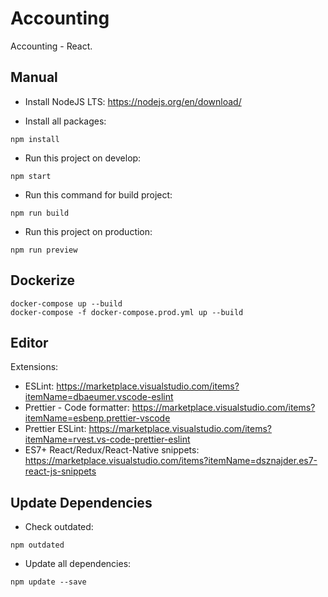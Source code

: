 # Accounting

Accounting - React.

## Manual

- Install NodeJS LTS: https://nodejs.org/en/download/

- Install all packages:
```
npm install
```

- Run this project on develop:
```
npm start
```

- Run this command for build project:
```
npm run build
```

- Run this project on production:
```
npm run preview
```

## Dockerize

```
docker-compose up --build
docker-compose -f docker-compose.prod.yml up --build
```

## Editor

Extensions:

- ESLint: https://marketplace.visualstudio.com/items?itemName=dbaeumer.vscode-eslint
- Prettier - Code formatter: https://marketplace.visualstudio.com/items?itemName=esbenp.prettier-vscode
- Prettier ESLint: https://marketplace.visualstudio.com/items?itemName=rvest.vs-code-prettier-eslint
- ES7+ React/Redux/React-Native snippets: https://marketplace.visualstudio.com/items?itemName=dsznajder.es7-react-js-snippets

## Update Dependencies

- Check outdated:
```
npm outdated
```

- Update all dependencies:
```
npm update --save
```
